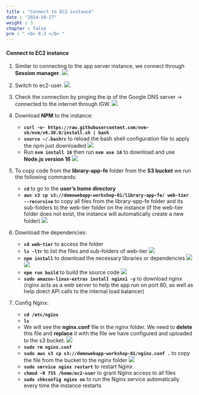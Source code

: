 ```yaml
---
title : "Connect to EC2 instance"
date : "2024-10-27"
weight : 3
chapter : false
pre : " <b> 6.3 </b> "
---
```


#### Connect to EC2 instance
1. Similar to connecting to the app server instance, we connect through **Session manager**.
![](images/6-4/01.png?width=50pc)

2. Switch to ec2-user.
![](images/6-4/02.png?width=50pc)

3. Check the connection by pinging the ip of the Google DNS server → connected to the internet through IGW.
![](images/6-4/03.png?width=50pc)

4. Download **NPM** to the instance:
    - **`curl -o- https://raw.githubusercontent.com/nvm-sh/nvm/v0.38.0/install.sh | bash`**
    - **`source ~/.bashrc`** to reload the bash shell configuration file to apply the npm just downloaded
![](images/6-4/04.png?width=50pc)
    - Run **`nvm install 16`** then run **`nvm use 16`** to download and use **Node.js version 16**
![](images/6-4/05.png?width=50pc)

5. To copy code from the **library-app-fe** folder from the **S3 bucket** we run the following commands:
    - **`cd`** to go to the **user’s home directory**
    - **`aws s3 cp s3://demowebapp-workshop-01/library-app-fe/ web-tier --recursive`** to copy all files from the library-app-fe folder and its sub-folders to the web-tier folder on the instance (if the web-tier folder does not exist, the instance will automatically create a new folder)
![](images/6-4/06.png?width=50pc)

6. Download the dependencies:
    - **`cd web-tier`** to access the folder
    - **`ls -ltr`** to list the files and sub-folders of web-tier
![](images/6-4/07.png?width=50pc)
    - **`npm install`** to download the necessary libraries or dependencies
![](images/6-4/08.png?width=50pc)
![](images/6-4/09.png?width=50pc)
    - **`npm run build`** to build the source code
![](images/6-4/10.png?width=50pc)
    - **`sudo amazon-linux-extras install nginx1 -y`** to download nginx (nginx acts as a web server to help the app run on port 80, as well as help direct API calls to the internal load balancer)
7. Config Nginx:
    - **`cd /etc/nginx`**
    - **`ls`**
    - We will see the **nginx.conf** file in the nginx folder. We need to **delete** this file and **replace** it with the file we have configured and uploaded to the s3 bucket.
![](images/6-4/11.png?width=50pc)
    - **`sudo rm nginx.conf`**
    - **`sudo aws s3 cp s3://demowebapp-workshop-01/nginx.conf .`** to copy the file from the bucket to the nginx folder
![](images/6-4/12.png?width=50pc)
    - **`sudo service nginx restart`** to restart Nginx
    - **`chmod -R 755 /home/ec2-user`** to grant Nginx access to all files
    - **`sudo chkconfig nginx on`** to run the Nginx service automatically every time the instance restarts
